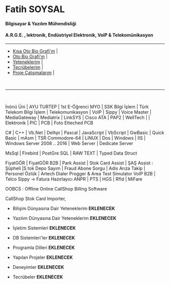 # **Fatih SOYSAL**

#### Bilgisayar & Yazılım Mühendisliği  

#### A.R.G.E. , lektronik, Endüstriyel Elektronik, VoIP & Telekomünikasyon

---

- [Kısa Oto Bio Grafi'm](https://github.com/fsoysall/fsoysall/blob/main/) |
- [Oto Bio Grafi'm](https://github.com/fsoysall/fsoysall/blob/main/About-Me-DETAILED.md) |
- [Yeteneklerim](https://github.com/fsoysall/fsoysall/blob/main/My-Abilities.md) |
- [Tecrübelerim](https://github.com/fsoysall/fsoysall/blob/main/) |
- [Proje Çalışmalarım](https://github.com/fsoysall/fsoysall/blob/main/My-Over-Workeds.md) |

<br>

---

<br>

 İnönü Üni | AYU TURTEP  | 1st E-Öğrenci  MYO  |  SSK  Bilgi İşlem | Türk Telekom Bilgi İşlem
 | Telekomunikasyon | VoIP | Sippy | Voice Master | MediaGateway | Mediatrix | LinkSYS | Cisco ATA  |  PAP2  | WellTech |
 | Elektronik | PIC  | PCB | Foto Etteched PCB 

C# | C++ | Vb.Net | Delhpi | Pascal | JavaScript  | VbScript | GwBasic |  Quick Basic  | mAsm | TSR 
Commodore-64 | LiNUX | Dos | Windows | IIS | Windows Server 2008 .. 2016 | Web Server |
Dedicate Server

MsSql | Firebird | PostGre SQL | RAW TEXT | Typed Data Struct

FiyatGÖR | FiyatGÖR B2B |  Park Assist |  Stok Card Assist  |  ŞAŞ Assist : Şüpheli |S tok Depo Sayım | Fraud Abone Sorgu | Adis Arıza Takip |  Personel Özlük | Artech Dialer Progger & Area Test Simulator VoIP B2B | Telco Sippy -> Fatura Hazırlayıcı
ANPR | PTS | HGS | RfId | MiFare


OOBCS : Offline Online CallShop Billing Software

CallShop
Stok Card Importer, 


- Bilişim Dünyasına Dair Yeteneklerim **EKLENECEK**
- Yazılım Dünyasına Dair Yeteneklerim **EKLENECEK**
- İşletim Sistemleri **EKLENECEK**
- DB Sistemleri'ler **EKLENECEK**
- Programla Dilleri **EKLENECEK**

- Yapılan Projeler **EKLENECEK**
- Deneyimler **EKLENECEK**
- Tecrübeler **EKLENECEK**
